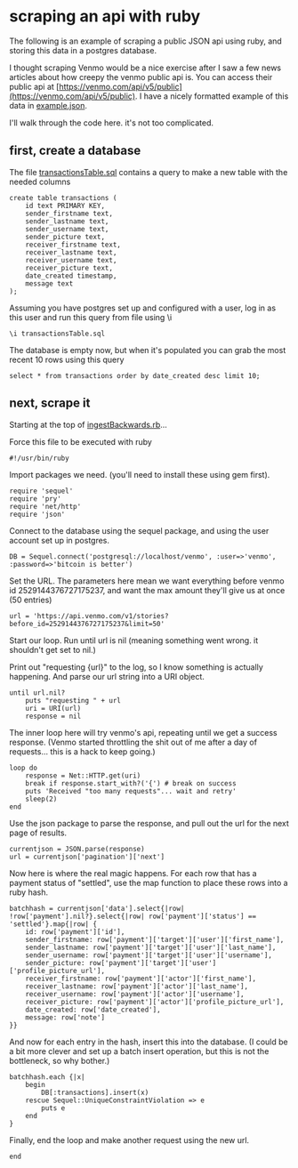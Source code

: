 # scraping an api with ruby
The following is an example of scraping a public JSON api using ruby, and storing this data in a postgres database.

I thought scraping Venmo would be a nice exercise after I saw a few news articles about how creepy the venmo public api is. You can access their public api at [https://venmo.com/api/v5/public](https://venmo.com/api/v5/public). I have a nicely formatted example of this data in [example.json](example.json).

I'll walk through the code here. it's not too complicated.

## first, create a database
The file [transactionsTable.sql](transactionsTable.sql) contains a query to make a new table with the needed columns


    create table transactions (
        id text PRIMARY KEY,
        sender_firstname text,
        sender_lastname text,
        sender_username text,
        sender_picture text,
        receiver_firstname text,
        receiver_lastname text,
        receiver_username text,
        receiver_picture text,
        date_created timestamp,
        message text
    );

Assuming you have postgres set up and configured with a user, log in as this user and run this query from file using \i

    \i transactionsTable.sql

The database is empty now, but when it's populated you can grab the most recent 10 rows using this query

    select * from transactions order by date_created desc limit 10;

## next, scrape it
Starting at the top of [ingestBackwards.rb](ingestBackwards.rb)...

Force this file to be executed with ruby

    #!/usr/bin/ruby


Import packages we need. (you'll need to install these using gem first).

    require 'sequel'
    require 'pry'
    require 'net/http'
    require 'json'

Connect to the database using the sequel package, and using the user account set up in postgres.

    DB = Sequel.connect('postgresql://localhost/venmo', :user=>'venmo', :password=>'bitcoin is better')

Set the URL. The parameters here mean we want everything before venmo id 2529144376727175237, and want the max amount they'll give us at once (50 entries)

    url = 'https://api.venmo.com/v1/stories?before_id=2529144376727175237&limit=50'

Start our loop. Run until url is nil (meaning something went wrong. it shouldn't get set to nil.)

Print out "requesting {url}" to the log, so I know something is actually happening. And parse our url string into a URI object.

    until url.nil?
        puts "requesting " + url
        uri = URI(url)
        response = nil

The inner loop here will try venmo's api, repeating until we get a success response. (Venmo started throttling the shit out of me after a day of requests... this is  a hack to keep going.)

    loop do
        response = Net::HTTP.get(uri)
        break if response.start_with?('{') # break on success
        puts 'Received "too many requests"... wait and retry'
        sleep(2)
    end

Use the json package to parse the response, and pull out the url for the next page of results.

    currentjson = JSON.parse(response)
    url = currentjson['pagination']['next']

Now here is where the real magic happens. For each row that has a payment status of "settled", use the map function to place these rows into a ruby hash.

    batchhash = currentjson['data'].select{|row| !row['payment'].nil?}.select{|row| row['payment']['status'] == 'settled'}.map{|row| {
        id: row['payment']['id'],
        sender_firstname: row['payment']['target']['user']['first_name'],
        sender_lastname: row['payment']['target']['user']['last_name'],
        sender_username: row['payment']['target']['user']['username'],
        sender_picture: row['payment']['target']['user']['profile_picture_url'],
        receiver_firstname: row['payment']['actor']['first_name'],
        receiver_lastname: row['payment']['actor']['last_name'],
        receiver_username: row['payment']['actor']['username'],
        receiver_picture: row['payment']['actor']['profile_picture_url'],
        date_created: row['date_created'],
        message: row['note']
    }}

And now for each entry in the hash, insert this into the database. (I could be a bit more clever and set up a batch insert operation, but this is not the bottleneck, so why bother.)

    batchhash.each {|x|
        begin
            DB[:transactions].insert(x)
        rescue Sequel::UniqueConstraintViolation => e
            puts e
        end
    }

Finally, end the loop and make another request using the new url.

    end

